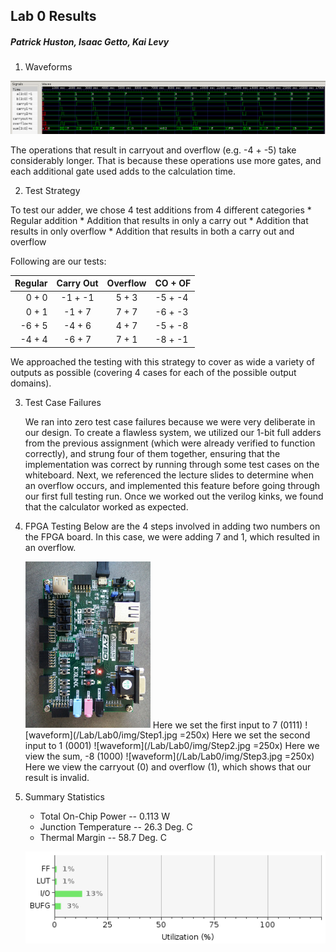 ## Lab 0 Results
##### Patrick Huston, Isaac Getto, Kai Levy

1. Waveforms
  
  ![waveform](/Lab/Lab0/img/fulladderwave.png)
  
  The operations that result in carryout and overflow (e.g. -4 + -5) take considerably longer. That is because these operations use more gates, and each additional gate used adds to the calculation time. 

2. Test Strategy

  To test our adder, we chose 4 test additions from 4 different categories
    * Regular addition
    * Addition that results in only a carry out
    * Addition that results in only overflow
    * Addition that results in both a carry out and overflow
    
  Following are our tests:
  
  Regular | Carry Out | Overflow | CO + OF
  -------:|:---------:|:--------:|:-------
  0 + 0   | -1 + -1   |  5 + 3   | -5 + -4
  0 + 1   | -1 + 7    |  7 + 7   | -6 + -3
  -6 + 5  | -4 + 6    |  4 + 7   | -5 + -8
  -4 + 4  | -6 + 7    |  7 + 1   | -8 + -1
  
  We approached the testing with this strategy to cover as wide a variety of outputs as possible (covering 4 cases for each of the possible output domains).
  
  
3. Test Case Failures
  
    We ran into zero test case failures because we were very deliberate in our design. To create a flawless system, we utilized our 1-bit full adders from the previous assignment (which were already verified to function correctly), and strung four of them together, ensuring that the implementation was correct by running through some test cases on the whiteboard. Next, we referenced the lecture slides to determine when an overflow occurs, and implemented this feature before going through our first full testing run. Once we worked out the verilog kinks, we found that the calculator worked as expected. 
    
4. FPGA Testing
    Below are the 4 steps involved in adding two numbers on the FPGA board. In this case, we were adding 7 and 1, which resulted in an overflow.

    <img src="/Lab/Lab0/img/Step0.jpg" alt="waveform" style="width: 200px;"/>
    Here we set the first input to 7 (0111)
    ![waveform](/Lab/Lab0/img/Step1.jpg =250x)
    Here we set the second input to 1 (0001)
    ![waveform](/Lab/Lab0/img/Step2.jpg =250x)
    Here we view the sum, -8 (1000)
    ![waveform](/Lab/Lab0/img/Step3.jpg =250x)
    Here we view the carryout (0) and overflow (1), which shows that our result is invalid.
    
5. Summary Statistics
    * Total On-Chip Power -- 0.113 W
    * Junction Temperature -- 26.3 Deg. C
    * Thermal Margin -- 58.7 Deg. C

    ![summstats](/Lab/Lab0/img/resources.png)
